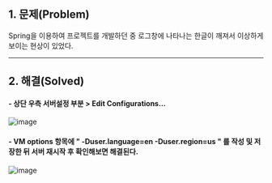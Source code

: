## 1. 문제(Problem)

Spring을 이용하여 프로젝트를 개발하던 중 로그창에 나타나는 한글이 깨져서 이상하게 보이는 현상이 있었다.

  

------------------



## 2. 해결(Solved)

####   - 상단 우측 서버설정 부분 > Edit Configurations...

![image](https://user-images.githubusercontent.com/54324782/142146820-ac80bcc7-9ed3-4b96-8e95-a90c517501ee.png)


####   - VM options 항목에 " -Duser.language=en -Duser.region=us " 를 작성 및 저장한 뒤 서버 재시작 후 확인해보면 해결된다.

![image](https://user-images.githubusercontent.com/54324782/142146871-aa7b0c05-507a-4bfe-b3a2-8b9de06bc74b.png)
